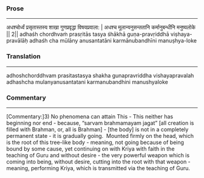 ### Prose 
 --- 
अधश्चोर्ध्वं प्रसृतास्तस्य शाखा
गुणप्रवृद्धा विषयप्रवाला: |
अधश्च मूलान्यनुसन्ततानि
कर्मानुबन्धीनि मनुष्यलोके || 2||
adhaśh chordhvaṁ prasṛitās tasya śhākhā
guṇa-pravṛiddhā viṣhaya-pravālāḥ
adhaśh cha mūlāny anusantatāni
karmānubandhīni manuṣhya-loke

### Translation 
 --- 
adhoshchorddhvam prasitastasya shakha gunapravriddha vishayapravalah adhashcha mulanyanusantatani karmanubandhini manushyaloke

### Commentary 
 --- 
[Commentary:]3) No phenomena can attain This - This neither has beginning nor end - because, “sarvam brahmamayam jagat” [all creation is filled with Brahman, or, all is Brahman] - [the body] is not in a completely permanent state - it is gradually going.  Mounted firmly on the head, which is the root of this tree-like body - meaning, not going because of being bound by some cause, yet continuing on with Kriya with faith in the teaching of Guru and without desire - the very powerful weapon which is coming into being, without desire, cutting into the root with that weapon - meaning, performing Kriya, which is transmitted via the teaching of Guru.